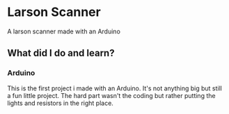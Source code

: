 # Larson Scanner

A larson scanner made with an Arduino

## What did I do and learn?

### Arduino

This is the first project i made with an Arduino. It's not anything big but still a fun little project.
The hard part wasn't the coding but rather putting the lights and resistors in the right place.

